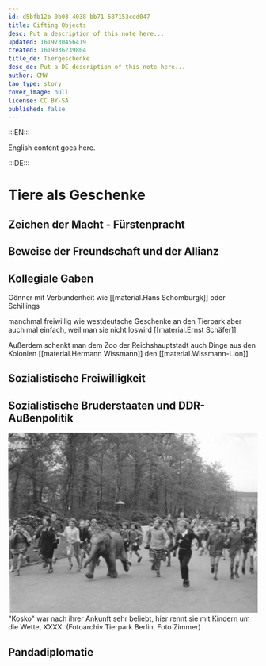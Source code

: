 ```yaml
---
id: d5bfb12b-0b03-4038-bb71-687153ced047
title: Gifting Objects
desc: Put a description of this note here...
updated: 1619730456419
created: 1619036239804
title_de: Tiergeschenke
desc_de: Put a DE description of this note here...
author: CMW
tao_type: story
cover_image: null
license: CC BY-SA
published: false
---
```


:::EN:::

English content goes here.

:::DE:::

# Tiere als Geschenke

## Zeichen der Macht - Fürstenpracht

## Beweise der Freundschaft und der Allianz

## Kollegiale Gaben

Gönner mit Verbundenheit wie [[material.Hans Schomburgk]] oder Schillings

manchmal freiwillig wie westdeutsche Geschenke an den Tierpark aber auch mal einfach, weil man sie nicht loswird [[material.Ernst Schäfer]]

Außerdem schenkt man dem Zoo der Reichshauptstadt auch Dinge aus den Kolonien [[material.Hermann Wissmann]] den [[material.Wissmann-Lion]]


## Sozialistische Freiwilligkeit

## Sozialistische Bruderstaaten und DDR-Außenpolitik

![Elefantenjungtier "Kosko" rennt mit Kindern durch den Tierpark](images/cmw/Kosko-1958-Zimmer.jpg)
"Kosko" war nach ihrer Ankunft sehr beliebt, hier rennt sie mit Kindern um die Wette, XXXX. (Fotoarchiv Tierpark Berlin, Foto Zimmer)


## Pandadiplomatie

